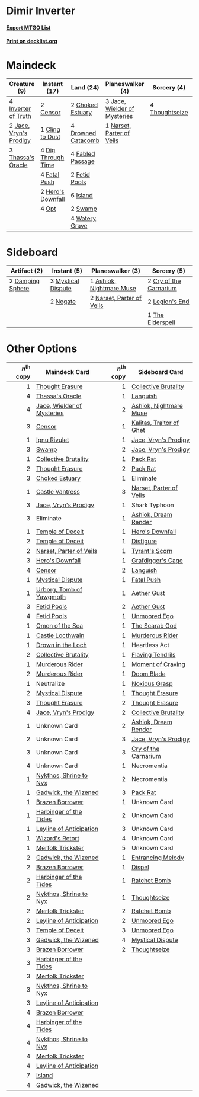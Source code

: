 # Dimir Inverter

#### [Export MTGO List](../collection/Dimir%20Inverter/Dimir%20Inverter.txt)
#### [Print on decklist.org](http://decklist.org/?deckmain=2%09Censor%0A2%09Choked%20Estuary%0A1%09Cling%20to%20Dust%0A4%09Dig%20Through%20Time%0A4%09Drowned%20Catacomb%0A2%09Eliminate%0A4%09Fabled%20Passage%0A4%09Fatal%20Push%0A2%09Fetid%20Pools%0A2%09Hero's%20Downfall%0A4%09Inverter%20of%20Truth%0A6%09Island%0A2%09Jace,%20Vryn's%20Prodigy%0A3%09Jace,%20Wielder%20of%20Mysteries%0A1%09Narset,%20Parter%20of%20Veils%0A4%09Opt%0A2%09Swamp%0A3%09Thassa's%20Oracle%0A4%09Thoughtseize%0A4%09Watery%20Grave&deckside=1%09Ashiok,%20Nightmare%20Muse%0A2%09Cry%20of%20the%20Carnarium%0A2%09Damping%20Sphere%0A2%09Legion's%20End%0A3%09Mystical%20Dispute%0A2%09Narset,%20Parter%20of%20Veils%0A2%09Negate%0A1%09The%20Elderspell)
# Maindeck

|                                          Creature (9)                                           |                                        Instant (17)                                         |                                          Land (24)                                          |                                           Planeswalker (4)                                            |                                       Sorcery (4)                                       |Unknown (2)|
|-------------------------------------------------------------------------------------------------|---------------------------------------------------------------------------------------------|---------------------------------------------------------------------------------------------|-------------------------------------------------------------------------------------------------------|-----------------------------------------------------------------------------------------|-----------|
|4 [Inverter of Truth](http://gatherer.wizards.com/Pages/Card/Details.aspx?multiverseid=407582)   |2 [Censor](http://gatherer.wizards.com/Pages/Card/Details.aspx?multiverseid=426748)          |2 [Choked Estuary](http://gatherer.wizards.com/Pages/Card/Details.aspx?multiverseid=410038)  |3 [Jace, Wielder of Mysteries](http://gatherer.wizards.com/Pages/Card/Details.aspx?multiverseid=460981)|4 [Thoughtseize](http://gatherer.wizards.com/Pages/Card/Details.aspx?multiverseid=438676)|2 Eliminate|
|2 [Jace, Vryn's Prodigy](http://gatherer.wizards.com/Pages/Card/Details.aspx?multiverseid=398434)|1 [Cling to Dust](http://gatherer.wizards.com/Pages/Card/Details.aspx?multiverseid=476338)   |4 [Drowned Catacomb](http://gatherer.wizards.com/Pages/Card/Details.aspx?multiverseid=430633)|1 [Narset, Parter of Veils](http://gatherer.wizards.com/Pages/Card/Details.aspx?multiverseid=460988)   |                                                                                         |           |
|3 [Thassa's Oracle](http://gatherer.wizards.com/Pages/Card/Details.aspx?multiverseid=476324)     |4 [Dig Through Time](http://gatherer.wizards.com/Pages/Card/Details.aspx?multiverseid=386518)|4 [Fabled Passage](http://gatherer.wizards.com/Pages/Card/Details.aspx?multiverseid=473206)  |                                                                                                       |                                                                                         |           |
|                                                                                                 |4 [Fatal Push](http://gatherer.wizards.com/Pages/Card/Details.aspx?multiverseid=423724)      |2 [Fetid Pools](http://gatherer.wizards.com/Pages/Card/Details.aspx?multiverseid=426945)     |                                                                                                       |                                                                                         |           |
|                                                                                                 |2 [Hero's Downfall](http://gatherer.wizards.com/Pages/Card/Details.aspx?multiverseid=373575) |6 [Island](http://gatherer.wizards.com/Pages/Card/Details.aspx?multiverseid=439857)          |                                                                                                       |                                                                                         |           |
|                                                                                                 |4 [Opt](http://gatherer.wizards.com/Pages/Card/Details.aspx?multiverseid=442948)             |2 [Swamp](http://gatherer.wizards.com/Pages/Card/Details.aspx?multiverseid=439858)           |                                                                                                       |                                                                                         |           |
|                                                                                                 |                                                                                             |4 [Watery Grave](http://gatherer.wizards.com/Pages/Card/Details.aspx?multiverseid=405114)    |                                                                                                       |                                                                                         |           |


# Sideboard

|                                       Artifact (2)                                        |                                         Instant (5)                                         |                                          Planeswalker (3)                                          |                                           Sorcery (5)                                           |
|-------------------------------------------------------------------------------------------|---------------------------------------------------------------------------------------------|----------------------------------------------------------------------------------------------------|-------------------------------------------------------------------------------------------------|
|2 [Damping Sphere](http://gatherer.wizards.com/Pages/Card/Details.aspx?multiverseid=443101)|3 [Mystical Dispute](http://gatherer.wizards.com/Pages/Card/Details.aspx?multiverseid=473020)|1 [Ashiok, Nightmare Muse](http://gatherer.wizards.com/Pages/Card/Details.aspx?multiverseid=476459) |2 [Cry of the Carnarium](http://gatherer.wizards.com/Pages/Card/Details.aspx?multiverseid=457214)|
|                                                                                           |2 [Negate](http://gatherer.wizards.com/Pages/Card/Details.aspx?multiverseid=423707)          |2 [Narset, Parter of Veils](http://gatherer.wizards.com/Pages/Card/Details.aspx?multiverseid=460988)|2 [Legion's End](http://gatherer.wizards.com/Pages/Card/Details.aspx?multiverseid=466860)        |
|                                                                                           |                                                                                             |                                                                                                    |1 [The Elderspell](http://gatherer.wizards.com/Pages/Card/Details.aspx?multiverseid=461016)      |


# Other Options

|*n*<sup>th</sup> copy|                                            Maindeck Card                                            |*n*<sup>th</sup> copy|                                          Sideboard Card                                           |
|--------------------:|-----------------------------------------------------------------------------------------------------|--------------------:|---------------------------------------------------------------------------------------------------|
|                    1|[Thought Erasure](http://gatherer.wizards.com/Pages/Card/Details.aspx?multiverseid=452956)           |                    1|[Collective Brutality](http://gatherer.wizards.com/Pages/Card/Details.aspx?multiverseid=414380)    |
|                    4|[Thassa's Oracle](http://gatherer.wizards.com/Pages/Card/Details.aspx?multiverseid=476324)           |                    1|[Languish](http://gatherer.wizards.com/Pages/Card/Details.aspx?multiverseid=420731)                |
|                    4|[Jace, Wielder of Mysteries](http://gatherer.wizards.com/Pages/Card/Details.aspx?multiverseid=460981)|                    2|[Ashiok, Nightmare Muse](http://gatherer.wizards.com/Pages/Card/Details.aspx?multiverseid=476459)  |
|                    3|[Censor](http://gatherer.wizards.com/Pages/Card/Details.aspx?multiverseid=426748)                    |                    1|[Kalitas, Traitor of Ghet](http://gatherer.wizards.com/Pages/Card/Details.aspx?multiverseid=407596)|
|                    1|[Ipnu Rivulet](http://gatherer.wizards.com/Pages/Card/Details.aspx?multiverseid=430869)              |                    1|[Jace, Vryn's Prodigy](http://gatherer.wizards.com/Pages/Card/Details.aspx?multiverseid=398434)    |
|                    3|[Swamp](http://gatherer.wizards.com/Pages/Card/Details.aspx?multiverseid=439858)                     |                    2|[Jace, Vryn's Prodigy](http://gatherer.wizards.com/Pages/Card/Details.aspx?multiverseid=398434)    |
|                    1|[Collective Brutality](http://gatherer.wizards.com/Pages/Card/Details.aspx?multiverseid=414380)      |                    1|[Pack Rat](http://gatherer.wizards.com/Pages/Card/Details.aspx?multiverseid=253624)                |
|                    2|[Thought Erasure](http://gatherer.wizards.com/Pages/Card/Details.aspx?multiverseid=452956)           |                    2|[Pack Rat](http://gatherer.wizards.com/Pages/Card/Details.aspx?multiverseid=253624)                |
|                    3|[Choked Estuary](http://gatherer.wizards.com/Pages/Card/Details.aspx?multiverseid=410038)            |                    1|Eliminate                                                                                          |
|                    1|[Castle Vantress](http://gatherer.wizards.com/Pages/Card/Details.aspx?multiverseid=473204)           |                    3|[Narset, Parter of Veils](http://gatherer.wizards.com/Pages/Card/Details.aspx?multiverseid=460988) |
|                    3|[Jace, Vryn's Prodigy](http://gatherer.wizards.com/Pages/Card/Details.aspx?multiverseid=398434)      |                    1|Shark Typhoon                                                                                      |
|                    3|Eliminate                                                                                            |                    1|[Ashiok, Dream Render](http://gatherer.wizards.com/Pages/Card/Details.aspx?multiverseid=461155)    |
|                    1|[Temple of Deceit](http://gatherer.wizards.com/Pages/Card/Details.aspx?multiverseid=373734)          |                    1|[Hero's Downfall](http://gatherer.wizards.com/Pages/Card/Details.aspx?multiverseid=373575)         |
|                    2|[Temple of Deceit](http://gatherer.wizards.com/Pages/Card/Details.aspx?multiverseid=373734)          |                    1|[Disfigure](http://gatherer.wizards.com/Pages/Card/Details.aspx?multiverseid=442076)               |
|                    2|[Narset, Parter of Veils](http://gatherer.wizards.com/Pages/Card/Details.aspx?multiverseid=460988)   |                    1|[Tyrant's Scorn](http://gatherer.wizards.com/Pages/Card/Details.aspx?multiverseid=461152)          |
|                    3|[Hero's Downfall](http://gatherer.wizards.com/Pages/Card/Details.aspx?multiverseid=373575)           |                    1|[Grafdigger's Cage](http://gatherer.wizards.com/Pages/Card/Details.aspx?multiverseid=278452)       |
|                    4|[Censor](http://gatherer.wizards.com/Pages/Card/Details.aspx?multiverseid=426748)                    |                    2|[Languish](http://gatherer.wizards.com/Pages/Card/Details.aspx?multiverseid=420731)                |
|                    1|[Mystical Dispute](http://gatherer.wizards.com/Pages/Card/Details.aspx?multiverseid=473020)          |                    1|[Fatal Push](http://gatherer.wizards.com/Pages/Card/Details.aspx?multiverseid=423724)              |
|                    1|[Urborg, Tomb of Yawgmoth](http://gatherer.wizards.com/Pages/Card/Details.aspx?multiverseid=383425)  |                    1|[Aether Gust](http://gatherer.wizards.com/Pages/Card/Details.aspx?multiverseid=466796)             |
|                    3|[Fetid Pools](http://gatherer.wizards.com/Pages/Card/Details.aspx?multiverseid=426945)               |                    2|[Aether Gust](http://gatherer.wizards.com/Pages/Card/Details.aspx?multiverseid=466796)             |
|                    4|[Fetid Pools](http://gatherer.wizards.com/Pages/Card/Details.aspx?multiverseid=426945)               |                    1|[Unmoored Ego](http://gatherer.wizards.com/Pages/Card/Details.aspx?multiverseid=452962)            |
|                    1|[Omen of the Sea](http://gatherer.wizards.com/Pages/Card/Details.aspx?multiverseid=476309)           |                    1|[The Scarab God](http://gatherer.wizards.com/Pages/Card/Details.aspx?multiverseid=430834)          |
|                    1|[Castle Locthwain](http://gatherer.wizards.com/Pages/Card/Details.aspx?multiverseid=473203)          |                    1|[Murderous Rider](http://gatherer.wizards.com/Pages/Card/Details.aspx?multiverseid=473059)         |
|                    1|[Drown in the Loch](http://gatherer.wizards.com/Pages/Card/Details.aspx?multiverseid=473150)         |                    1|Heartless Act                                                                                      |
|                    2|[Collective Brutality](http://gatherer.wizards.com/Pages/Card/Details.aspx?multiverseid=414380)      |                    1|[Flaying Tendrils](http://gatherer.wizards.com/Pages/Card/Details.aspx?multiverseid=407580)        |
|                    1|[Murderous Rider](http://gatherer.wizards.com/Pages/Card/Details.aspx?multiverseid=473059)           |                    1|[Moment of Craving](http://gatherer.wizards.com/Pages/Card/Details.aspx?multiverseid=439736)       |
|                    2|[Murderous Rider](http://gatherer.wizards.com/Pages/Card/Details.aspx?multiverseid=473059)           |                    1|[Doom Blade](http://gatherer.wizards.com/Pages/Card/Details.aspx?multiverseid=247322)              |
|                    1|Neutralize                                                                                           |                    1|[Noxious Grasp](http://gatherer.wizards.com/Pages/Card/Details.aspx?multiverseid=466864)           |
|                    2|[Mystical Dispute](http://gatherer.wizards.com/Pages/Card/Details.aspx?multiverseid=473020)          |                    1|[Thought Erasure](http://gatherer.wizards.com/Pages/Card/Details.aspx?multiverseid=452956)         |
|                    3|[Thought Erasure](http://gatherer.wizards.com/Pages/Card/Details.aspx?multiverseid=452956)           |                    2|[Thought Erasure](http://gatherer.wizards.com/Pages/Card/Details.aspx?multiverseid=452956)         |
|                    4|[Jace, Vryn's Prodigy](http://gatherer.wizards.com/Pages/Card/Details.aspx?multiverseid=398434)      |                    2|[Collective Brutality](http://gatherer.wizards.com/Pages/Card/Details.aspx?multiverseid=414380)    |
|                    1|Unknown Card                                                                                         |                    2|[Ashiok, Dream Render](http://gatherer.wizards.com/Pages/Card/Details.aspx?multiverseid=461155)    |
|                    2|Unknown Card                                                                                         |                    3|[Jace, Vryn's Prodigy](http://gatherer.wizards.com/Pages/Card/Details.aspx?multiverseid=398434)    |
|                    3|Unknown Card                                                                                         |                    3|[Cry of the Carnarium](http://gatherer.wizards.com/Pages/Card/Details.aspx?multiverseid=457214)    |
|                    4|Unknown Card                                                                                         |                    1|Necromentia                                                                                        |
|                    1|[Nykthos, Shrine to Nyx](http://gatherer.wizards.com/Pages/Card/Details.aspx?multiverseid=373713)    |                    2|Necromentia                                                                                        |
|                    1|[Gadwick, the Wizened](http://gatherer.wizards.com/Pages/Card/Details.aspx?multiverseid=473010)      |                    3|[Pack Rat](http://gatherer.wizards.com/Pages/Card/Details.aspx?multiverseid=253624)                |
|                    1|[Brazen Borrower](http://gatherer.wizards.com/Pages/Card/Details.aspx?multiverseid=473001)           |                    1|Unknown Card                                                                                       |
|                    1|[Harbinger of the Tides](http://gatherer.wizards.com/Pages/Card/Details.aspx?multiverseid=433017)    |                    2|Unknown Card                                                                                       |
|                    1|[Leyline of Anticipation](http://gatherer.wizards.com/Pages/Card/Details.aspx?multiverseid=205008)   |                    3|Unknown Card                                                                                       |
|                    1|[Wizard's Retort](http://gatherer.wizards.com/Pages/Card/Details.aspx?multiverseid=442963)           |                    4|Unknown Card                                                                                       |
|                    1|[Merfolk Trickster](http://gatherer.wizards.com/Pages/Card/Details.aspx?multiverseid=442944)         |                    5|Unknown Card                                                                                       |
|                    2|[Gadwick, the Wizened](http://gatherer.wizards.com/Pages/Card/Details.aspx?multiverseid=473010)      |                    1|[Entrancing Melody](http://gatherer.wizards.com/Pages/Card/Details.aspx?multiverseid=435207)       |
|                    2|[Brazen Borrower](http://gatherer.wizards.com/Pages/Card/Details.aspx?multiverseid=473001)           |                    1|[Dispel](http://gatherer.wizards.com/Pages/Card/Details.aspx?multiverseid=401858)                  |
|                    2|[Harbinger of the Tides](http://gatherer.wizards.com/Pages/Card/Details.aspx?multiverseid=433017)    |                    1|[Ratchet Bomb](http://gatherer.wizards.com/Pages/Card/Details.aspx?multiverseid=370623)            |
|                    2|[Nykthos, Shrine to Nyx](http://gatherer.wizards.com/Pages/Card/Details.aspx?multiverseid=373713)    |                    1|[Thoughtseize](http://gatherer.wizards.com/Pages/Card/Details.aspx?multiverseid=438676)            |
|                    2|[Merfolk Trickster](http://gatherer.wizards.com/Pages/Card/Details.aspx?multiverseid=442944)         |                    2|[Ratchet Bomb](http://gatherer.wizards.com/Pages/Card/Details.aspx?multiverseid=370623)            |
|                    2|[Leyline of Anticipation](http://gatherer.wizards.com/Pages/Card/Details.aspx?multiverseid=205008)   |                    2|[Unmoored Ego](http://gatherer.wizards.com/Pages/Card/Details.aspx?multiverseid=452962)            |
|                    3|[Temple of Deceit](http://gatherer.wizards.com/Pages/Card/Details.aspx?multiverseid=373734)          |                    3|[Unmoored Ego](http://gatherer.wizards.com/Pages/Card/Details.aspx?multiverseid=452962)            |
|                    3|[Gadwick, the Wizened](http://gatherer.wizards.com/Pages/Card/Details.aspx?multiverseid=473010)      |                    4|[Mystical Dispute](http://gatherer.wizards.com/Pages/Card/Details.aspx?multiverseid=473020)        |
|                    3|[Brazen Borrower](http://gatherer.wizards.com/Pages/Card/Details.aspx?multiverseid=473001)           |                    2|[Thoughtseize](http://gatherer.wizards.com/Pages/Card/Details.aspx?multiverseid=438676)            |
|                    3|[Harbinger of the Tides](http://gatherer.wizards.com/Pages/Card/Details.aspx?multiverseid=433017)    |                     |                                                                                                   |
|                    3|[Merfolk Trickster](http://gatherer.wizards.com/Pages/Card/Details.aspx?multiverseid=442944)         |                     |                                                                                                   |
|                    3|[Nykthos, Shrine to Nyx](http://gatherer.wizards.com/Pages/Card/Details.aspx?multiverseid=373713)    |                     |                                                                                                   |
|                    3|[Leyline of Anticipation](http://gatherer.wizards.com/Pages/Card/Details.aspx?multiverseid=205008)   |                     |                                                                                                   |
|                    4|[Brazen Borrower](http://gatherer.wizards.com/Pages/Card/Details.aspx?multiverseid=473001)           |                     |                                                                                                   |
|                    4|[Harbinger of the Tides](http://gatherer.wizards.com/Pages/Card/Details.aspx?multiverseid=433017)    |                     |                                                                                                   |
|                    4|[Nykthos, Shrine to Nyx](http://gatherer.wizards.com/Pages/Card/Details.aspx?multiverseid=373713)    |                     |                                                                                                   |
|                    4|[Merfolk Trickster](http://gatherer.wizards.com/Pages/Card/Details.aspx?multiverseid=442944)         |                     |                                                                                                   |
|                    4|[Leyline of Anticipation](http://gatherer.wizards.com/Pages/Card/Details.aspx?multiverseid=205008)   |                     |                                                                                                   |
|                    7|[Island](http://gatherer.wizards.com/Pages/Card/Details.aspx?multiverseid=439857)                    |                     |                                                                                                   |
|                    4|[Gadwick, the Wizened](http://gatherer.wizards.com/Pages/Card/Details.aspx?multiverseid=473010)      |                     |                                                                                                   |

